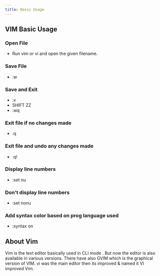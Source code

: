 ```yaml
---
title: Basic Usage
---
```

## VIM Basic Usage
  

### Open File
- Run vim or vi and open the given filename.

### Save File
- :w

### Save and Exit
- :x 
- SHIFT ZZ
- :wq

### Exit file if no changes made
- :q

### Exit file and undo any changes made
- :q!

### Display line numbers
- :set nu

### Don't display line numbers
- :set nonu

### Add syntax color based on prog language used
- :syntax on

## About Vim
Vim is the text editor basically used in CLI mode . But now the editor is also available in various versions. There have 
also GVIM which is the graphical version of VIM. vi was the main editor then its improved & named it VI improved Vim.
